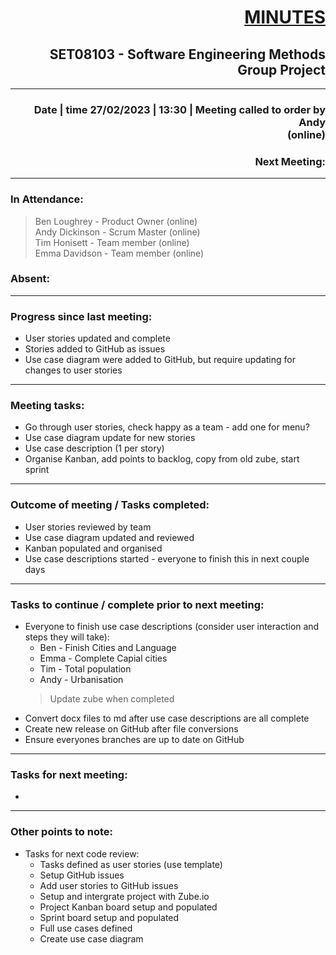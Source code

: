 # <div style="text-align: right"><u>MINUTES</u></div>  
## <div style="text-align: right">SET08103 - Software Engineering Methods Group Project</div>  
---  
### <div style="text-align: right">Date | time 27/02/2023 | 13:30 | Meeting called to order by Andy<br>(online)</div>  
### <div style="text-align: right">Next Meeting: </div>  
---  

### **In Attendance:**  
> Ben Loughrey - Product Owner (online)  
> Andy Dickinson - Scrum Master (online)  
> Tim Honisett - Team member (online)  
> Emma Davidson - Team member (online)  

### **Absent:**  
>  

---  

### **Progress since last meeting:**  
* User stories updated and complete  
* Stories added to GitHub as issues  
* Use case diagram were added to GitHub, but require updating for changes to user stories  

---  

### **Meeting tasks:**  
* Go through user stories, check happy as a team - add one for menu? 
* Use case diagram update for new stories  
* Use case description (1 per story)  
* Organise Kanban, add points to backlog, copy from old zube, start sprint  

---  

### **Outcome of meeting / Tasks completed:**  
*  User stories reviewed by team  
* Use case diagram updated and reviewed  
* Kanban populated and organised  
* Use case descriptions started - everyone to finish this in next couple days    

---  

### **Tasks to continue / complete prior to next meeting:**  
* Everyone to finish use case descriptions (consider user interaction and steps they will take):  
    * Ben - Finish Cities and Language 
    * Emma - Complete Capial cities  
    * Tim - Total population  
    * Andy - Urbanisation  
    > Update zube when completed  
* Convert docx files to md after use case descriptions are all complete  
* Create new release on GitHub after file conversions  
* Ensure everyones branches are up to date on GitHub  

---  

### **Tasks for next meeting:**  
* 

---  

### **Other points to note:**  
* Tasks for next code review:  
    * Tasks defined as user stories (use template)  
    * Setup GitHub issues   
    * Add user stories to GitHub issues  
    * Setup and intergrate project with Zube.io  
    * Project Kanban board setup and populated  
    * Sprint board setup and populated  
    * Full use cases defined  
    * Create use case diagram  
